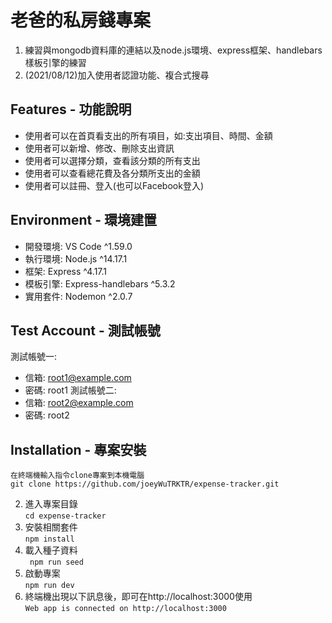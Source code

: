 # 老爸的私房錢專案
1. 練習與mongodb資料庫的連結以及node.js環境、express框架、handlebars樣板引擎的練習
2. (2021/08/12)加入使用者認證功能、複合式搜尋

## Features - 功能說明
* 使用者可以在首頁看支出的所有項目，如:支出項目、時間、金額
* 使用者可以新增、修改、刪除支出資訊
* 使用者可以選擇分類，查看該分類的所有支出
* 使用者可以查看總花費及各分類所支出的金額
* 使用者可以註冊、登入(也可以Facebook登入)

## Environment - 環境建置
* 開發環境: VS Code ^1.59.0
* 執行環境: Node.js ^14.17.1
* 框架: Express ^4.17.1
* 模板引擎: Express-handlebars ^5.3.2
* 實用套件: Nodemon ^2.0.7

## Test Account - 測試帳號
測試帳號一: 
* 信箱: root1@example.com
* 密碼: root1
測試帳號二: 
* 信箱: root2@example.com
* 密碼: root2

## Installation - 專案安裝
    在終端機輸入指令clone專案到本機電腦  
    git clone https://github.com/joeyWuTRKTR/expense-tracker.git
2. 進入專案目錄  
```cd expense-tracker```
3. 安裝相關套件  
```npm install```
4. 載入種子資料  
``` npm run seed```
5. 啟動專案  
```npm run dev```
6. 終端機出現以下訊息後，即可在http://localhost:3000使用  
```Web app is connected on http://localhost:3000```
